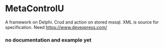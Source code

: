 # MetaControlU
A framework on Delphi. Crud and action on stored mssql. XML is source for specification.
Need https://www.devexpress.com/

### no documentation and example yet
